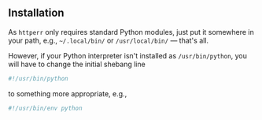 ## Installation

As `httperr` only requires standard Python modules, just put it somewhere
in your path, e.g., `~/.local/bin/` or `/usr/local/bin/` — that's all.

However, if your Python interpreter isn't installed as `/usr/bin/python`,
you will have to change the initial shebang line

```sh
#!/usr/bin/python
```

to something more appropriate, e.g.,

```sh
#!/usr/bin/env python
```
